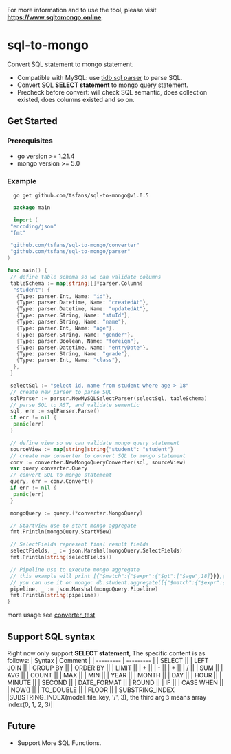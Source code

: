 For more information and to use the tool, please visit **https://www.sqltomongo.online**.

# sql-to-mongo

Convert SQL statement to mongo statement.

- Compatible with MySQL: use [tidb sql parser](https://github.com/pingcap/tidb/tree/master/pkg/parser) to parse SQL.
- Convert SQL **SELECT statement** to mongo query statement.
- Precheck before convert: will check SQL semantic, does collection existed, does columns existed and so on.

## Get Started

### Prerequisites

- go version >= 1.21.4
- mongo version >= 5.0

### Example

```shell
  go get github.com/tsfans/sql-to-mongo@v1.0.5
```

```go
  package main

  import (
 "encoding/json"
 "fmt"

 "github.com/tsfans/sql-to-mongo/converter"
 "github.com/tsfans/sql-to-mongo/parser"
)

func main() {
 // define table schema so we can validate columns
 tableSchema := map[string][]*parser.Column{
  "student": {
   {Type: parser.Int, Name: "id"},
   {Type: parser.Datetime, Name: "createdAt"},
   {Type: parser.Datetime, Name: "updatedAt"},
   {Type: parser.String, Name: "stuId"},
   {Type: parser.String, Name: "name"},
   {Type: parser.Int, Name: "age"},
   {Type: parser.String, Name: "gender"},
   {Type: parser.Boolean, Name: "foreign"},
   {Type: parser.Datetime, Name: "entryDate"},
   {Type: parser.String, Name: "grade"},
   {Type: parser.Int, Name: "class"},
  },
 }

 selectSql := "select id, name from student where age > 18"
 // create new parser to parse SQL
 sqlParser := parser.NewMySQLSelectParser(selectSql, tableSchema)
 // parse SQL to AST, and validate sementic
 sql, err := sqlParser.Parse()
 if err != nil {
  panic(err)
 }

 // define view so we can validate mongo query statement
 sourceView := map[string]string{"student": "student"}
 // create new converter to convert SQL to mongo statement
 conv := converter.NewMongoQueryConverter(sql, sourceView)
 var query converter.Query
 // convert SQL to mongo statement
 query, err = conv.Convert()
 if err != nil {
  panic(err)
 }

 mongoQuery := query.(*converter.MongoQuery)

 // StartView use to start mongo aggregate
 fmt.Println(mongoQuery.StartView)

 // SelectFields represent final result fields
 selectFields, _ := json.Marshal(mongoQuery.SelectFields)
 fmt.Println(string(selectFields))

 // Pipeline use to execute mongo aggregate
 // this example will print [{"$match":{"$expr":{"$gt":["$age",18]}}},{"$replaceRoot":{"newRoot":{"id":"$id","name":"$name"}}}]
 // you can use it on mongo: db.student.aggregate([{"$match":{"$expr":{"$gt":["$age",18]}}},{"$replaceRoot":{"newRoot":{"id":"$id","name":"$name"}}}])
 pipeline, _ := json.Marshal(mongoQuery.Pipeline)
 fmt.Println(string(pipeline))
}
```

more usage see [converter_test](https://github.com/tsfans/sql-to-mongo/blob/main/converter/converter_test.go)

## Support SQL syntax

Right now only support **SELECT statement**, The specific content is as follows:
| Syntax    | Comment |
| --------- | --------- |
| SELECT ||
| LEFT JOIN ||
| GROUP BY ||
| ORDER BY ||
| LIMIT ||
| + ||
| - ||
| * ||
| / ||
| SUM ||
| AVG ||
| COUNT ||
| MAX ||
| MIN ||
| YEAR ||
| MONTH ||
| DAY ||
| HOUR ||
| MINUTE ||
| SECOND ||
| DATE_FORMAT ||
| ROUND ||
| IF ||
| CASE WHEN ||
| NOW() ||
| TO_DOUBLE ||
| FLOOR ||
| SUBSTRING_INDEX |SUBSTRING_INDEX(model_file_key, '/', 3), the third arg `3` means array index(0, 1, 2, 3)|

## Future

- Support More SQL Functions.
